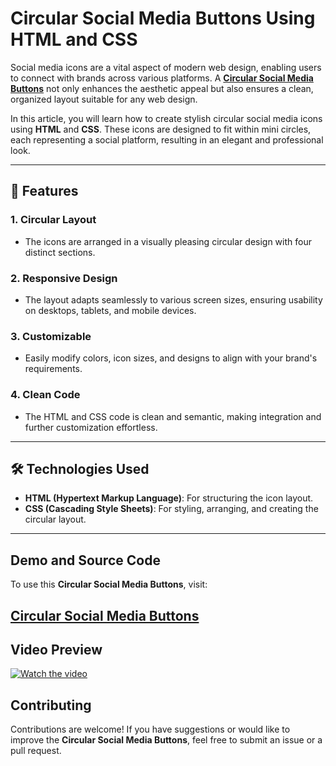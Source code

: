 # Circular Social Media Buttons Using HTML and CSS  

Social media icons are a vital aspect of modern web design, enabling users to connect with brands across various platforms. A **<a href="https://jvcodes.com/circular-social-media-buttons-layout/">Circular Social Media Buttons</a>** not only enhances the aesthetic appeal but also ensures a clean, organized layout suitable for any web design.  

In this article, you will learn how to create stylish circular social media icons using **HTML** and **CSS**. These icons are designed to fit within mini circles, each representing a social platform, resulting in an elegant and professional look.  

---

## 🌟 Features  

### **1. Circular Layout**  
- The icons are arranged in a visually pleasing circular design with four distinct sections.  

### **2. Responsive Design**  
- The layout adapts seamlessly to various screen sizes, ensuring usability on desktops, tablets, and mobile devices.  

### **3. Customizable**  
- Easily modify colors, icon sizes, and designs to align with your brand's requirements.  

### **4. Clean Code**  
- The HTML and CSS code is clean and semantic, making integration and further customization effortless.  

---

## 🛠️ Technologies Used  

- **HTML (Hypertext Markup Language)**: For structuring the icon layout.  
- **CSS (Cascading Style Sheets)**: For styling, arranging, and creating the circular layout.  

---

## Demo and Source Code

To use this **Circular Social Media Buttons**, visit:

## <a href="https://jvcodes.com/circular-social-media-buttons-layout/">Circular Social Media Buttons</a>

## Video Preview

[![Watch the video](https://img.youtube.com/vi/y_xOLya0cXY/0.jpg)](https://www.youtube.com/watch?v=y_xOLya0cXY)

## Contributing

Contributions are welcome! If you have suggestions or would like to improve the **Circular Social Media Buttons**, feel free to submit an issue or a pull request.
